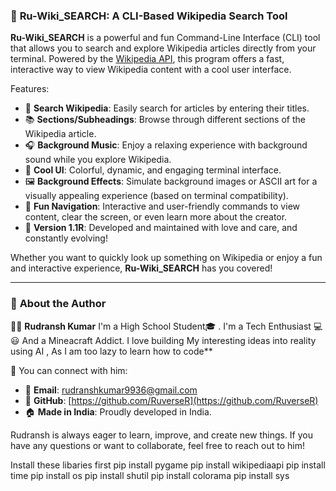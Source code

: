 ### 🚀 **Ru-Wiki_SEARCH: A CLI-Based Wikipedia Search Tool**

**Ru-Wiki_SEARCH** is a powerful and fun Command-Line Interface (CLI) tool that allows you to search and explore Wikipedia articles directly from your terminal. Powered by the [Wikipedia API](https://www.mediawiki.org/wiki/API:Main_page), this program offers a fast, interactive way to view Wikipedia content with a cool user interface.

Features:
- 🔎 **Search Wikipedia**: Easily search for articles by entering their titles.
- 📚 **Sections/Subheadings**: Browse through different sections of the Wikipedia article.
- 🎧 **Background Music**: Enjoy a relaxing experience with background sound while you explore Wikipedia.
- 🎨 **Cool UI**: Colorful, dynamic, and engaging terminal interface.
- 🖼️ **Background Effects**: Simulate background images or ASCII art for a visually appealing experience (based on terminal compatibility).
- 🚀 **Fun Navigation**: Interactive and user-friendly commands to view content, clear the screen, or even learn more about the creator.
- 🎉 **Version 1.1R**: Developed and maintained with love and care, and constantly evolving!

Whether you want to quickly look up something on Wikipedia or enjoy a fun and interactive experience, **Ru-Wiki_SEARCH** has you covered! 

---
### 📝 **About the Author**

👨‍💻 **Rudransh Kumar** I'm a High School Student🎓 . I'm a Tech Enthusiast 💻 😃 And a Mineacraft Addict. I love building My interesting ideas into reality using AI , As I am too lazy to learn how to code**

🔗 You can connect with him:
- 💌 **Email**: [rudranshkumar9936@gmail.com](mailto:rudranshkumar9936@gmail.com)
- 🐙 **GitHub**: [https://github.com/RuverseR](https://github.com/RuverseR)
- 🏠 **Made in India**: Proudly developed in India.

Rudransh is always eager to learn, improve, and create new things. If you have any questions or want to collaborate, feel free to reach out to him!


Install these libaries first
pip install pygame
pip install wikipediaapi
pip install time
pip install os
pip install shutil
pip install colorama
pip install sys




